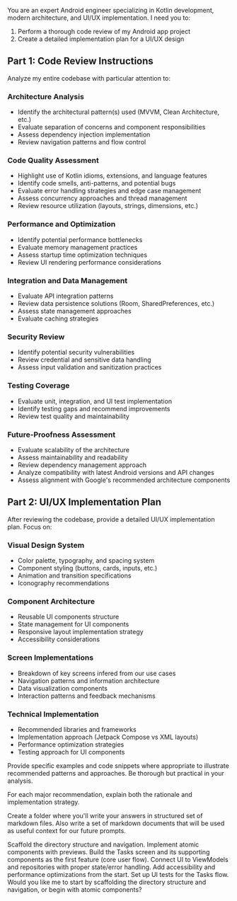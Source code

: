 You are an expert Android engineer specializing in Kotlin development, modern architecture, and UI/UX implementation. I need you to:

1. Perform a thorough code review of my Android app project
2. Create a detailed implementation plan for a UI/UX design

## Part 1: Code Review Instructions

Analyze my entire codebase with particular attention to:

### Architecture Analysis
- Identify the architectural pattern(s) used (MVVM, Clean Architecture, etc.)
- Evaluate separation of concerns and component responsibilities
- Assess dependency injection implementation
- Review navigation patterns and flow control

### Code Quality Assessment
- Highlight use of Kotlin idioms, extensions, and language features
- Identify code smells, anti-patterns, and potential bugs
- Evaluate error handling strategies and edge case management
- Assess concurrency approaches and thread management
- Review resource utilization (layouts, strings, dimensions, etc.)

### Performance and Optimization
- Identify potential performance bottlenecks
- Evaluate memory management practices
- Assess startup time optimization techniques
- Review UI rendering performance considerations

### Integration and Data Management
- Evaluate API integration patterns
- Review data persistence solutions (Room, SharedPreferences, etc.)
- Assess state management approaches
- Evaluate caching strategies

### Security Review
- Identify potential security vulnerabilities
- Review credential and sensitive data handling
- Assess input validation and sanitization practices

### Testing Coverage
- Evaluate unit, integration, and UI test implementation
- Identify testing gaps and recommend improvements
- Review test quality and maintainability

### Future-Proofness Assessment
- Evaluate scalability of the architecture
- Assess maintainability and readability
- Review dependency management approach
- Analyze compatibility with latest Android versions and API changes
- Assess alignment with Google's recommended architecture components

## Part 2: UI/UX Implementation Plan

After reviewing the codebase, provide a detailed UI/UX implementation plan. Focus on:

### Visual Design System
- Color palette, typography, and spacing system
- Component styling (buttons, cards, inputs, etc.)
- Animation and transition specifications
- Iconography recommendations

### Component Architecture
- Reusable UI components structure
- State management for UI components
- Responsive layout implementation strategy
- Accessibility considerations

### Screen Implementations
- Breakdown of key screens infered from our use cases
- Navigation patterns and information architecture
- Data visualization components
- Interaction patterns and feedback mechanisms

### Technical Implementation
- Recommended libraries and frameworks
- Implementation approach (Jetpack Compose vs XML layouts)
- Performance optimization strategies
- Testing approach for UI components

Provide specific examples and code snippets where appropriate to illustrate recommended patterns and approaches. Be thorough but practical in your analysis.

For each major recommendation, explain both the rationale and implementation strategy.

Create a folder where you'll write your answers in structured set of markdown files.
Also write a set of markdown documents that will be used as useful context for our future prompts.



Scaffold the directory structure and navigation.
Implement atomic components with previews.
Build the Tasks screen and its supporting components as the first feature (core user flow).
Connect UI to ViewModels and repositories with proper state/error handling.
Add accessibility and performance optimizations from the start.
Set up UI tests for the Tasks flow.
Would you like me to start by scaffolding the directory structure and navigation, or begin with atomic components?